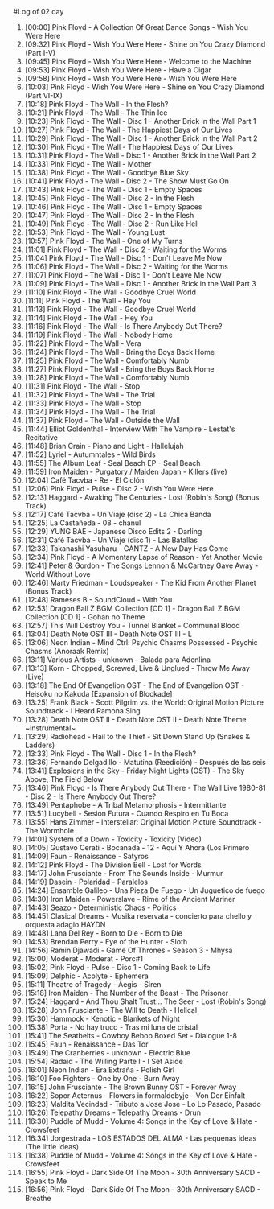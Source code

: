 #Log of 02 day

1. [00:00] Pink Floyd - A Collection Of Great Dance Songs - Wish You Were Here
1. [09:32] Pink Floyd - Wish You Were Here - Shine on You Crazy Diamond (Part I-V)
1. [09:45] Pink Floyd - Wish You Were Here - Welcome to the Machine
1. [09:53] Pink Floyd - Wish You Were Here - Have a Cigar
1. [09:58] Pink Floyd - Wish You Were Here - Wish You Were Here
1. [10:03] Pink Floyd - Wish You Were Here - Shine on You Crazy Diamond (Part VI-IX)
1. [10:18] Pink Floyd - The Wall - In the Flesh?
1. [10:21] Pink Floyd - The Wall - The Thin Ice
1. [10:23] Pink Floyd - The Wall - Disc 1 - Another Brick in the Wall Part 1
1. [10:27] Pink Floyd - The Wall - The Happiest Days of Our Lives
1. [10:29] Pink Floyd - The Wall - Disc 1 - Another Brick in the Wall Part 2
1. [10:30] Pink Floyd - The Wall - The Happiest Days of Our Lives
1. [10:31] Pink Floyd - The Wall - Disc 1 - Another Brick in the Wall Part 2
1. [10:33] Pink Floyd - The Wall - Mother
1. [10:38] Pink Floyd - The Wall - Goodbye Blue Sky
1. [10:41] Pink Floyd - The Wall - Disc 2 - The Show Must Go On
1. [10:43] Pink Floyd - The Wall - Disc 1 - Empty Spaces
1. [10:45] Pink Floyd - The Wall - Disc 2 - In the Flesh
1. [10:46] Pink Floyd - The Wall - Disc 1 - Empty Spaces
1. [10:47] Pink Floyd - The Wall - Disc 2 - In the Flesh
1. [10:49] Pink Floyd - The Wall - Disc 2 - Run Like Hell
1. [10:53] Pink Floyd - The Wall - Young Lust
1. [10:57] Pink Floyd - The Wall - One of My Turns
1. [11:01] Pink Floyd - The Wall - Disc 2 - Waiting for the Worms
1. [11:04] Pink Floyd - The Wall - Disc 1 - Don't Leave Me Now
1. [11:06] Pink Floyd - The Wall - Disc 2 - Waiting for the Worms
1. [11:07] Pink Floyd - The Wall - Disc 1 - Don't Leave Me Now
1. [11:09] Pink Floyd - The Wall - Disc 1 - Another Brick in the Wall Part 3
1. [11:10] Pink Floyd - The Wall - Goodbye Cruel World
1. [11:11] Pink Floyd - The Wall - Hey You
1. [11:13] Pink Floyd - The Wall - Goodbye Cruel World
1. [11:14] Pink Floyd - The Wall - Hey You
1. [11:16] Pink Floyd - The Wall - Is There Anybody Out There?
1. [11:19] Pink Floyd - The Wall - Nobody Home
1. [11:22] Pink Floyd - The Wall - Vera
1. [11:24] Pink Floyd - The Wall - Bring the Boys Back Home
1. [11:25] Pink Floyd - The Wall - Comfortably Numb
1. [11:27] Pink Floyd - The Wall - Bring the Boys Back Home
1. [11:28] Pink Floyd - The Wall - Comfortably Numb
1. [11:31] Pink Floyd - The Wall - Stop
1. [11:32] Pink Floyd - The Wall - The Trial
1. [11:33] Pink Floyd - The Wall - Stop
1. [11:34] Pink Floyd - The Wall - The Trial
1. [11:37] Pink Floyd - The Wall - Outside the Wall
1. [11:44] Elliot Goldenthal - Interview With The Vampire - Lestat's Recitative
1. [11:48] Brian Crain - Piano and Light - Hallelujah
1. [11:52] Lyriel - Autumntales - Wild Birds
1. [11:55] The Album Leaf - Seal Beach EP - Seal Beach
1. [11:59] Iron Maiden - Purgatory / Maiden Japan - Killers (live)
1. [12:04] Café Tacvba - Re - El Ciclón
1. [12:06] Pink Floyd - Pulse - Disc 2 - Wish You Were Here
1. [12:13] Haggard - Awaking The Centuries - Lost (Robin's Song) (Bonus Track)
1. [12:17] Café Tacvba - Un Viaje (disc 2) - La Chica Banda
1. [12:25] La Castañeda - 08 - chanul
1. [12:29] YUNG BAE - Japanese Disco Edits 2 - Darling
1. [12:31] Café Tacvba - Un Viaje (disc 1) - Las Batallas
1. [12:33] Takanashi Yasuharu - GANTZ - A New Day Has Come
1. [12:34] Pink Floyd - A Momentary Lapse of Reason - Yet Another Movie
1. [12:41] Peter & Gordon - The Songs Lennon & McCartney Gave Away - World Without Love
1. [12:46] Marty Friedman - Loudspeaker - The Kid From Another Planet (Bonus Track)
1. [12:48] Rameses B - SoundCloud - With You
1. [12:53] Dragon Ball Z BGM Collection [CD 1] - Dragon Ball Z BGM Collection [CD 1] - Gohan no Theme
1. [12:57] This Will Destroy You - Tunnel Blanket - Communal Blood
1. [13:04] Death Note OST III - Death Note OST III - L
1. [13:06] Neon Indian - Mind Ctrl: Psychic Chasms Possessed - Psychic Chasms (Anoraak Remix)
1. [13:11] Various Artists - unknown - Balada para Adenlina
1. [13:13] Korn - Chopped, Screwed, Live & Unglued - Throw Me Away (Live)
1. [13:18] The End Of Evangelion OST - The End of Evangelion OST - Heisoku no Kakuda [Expansion of Blockade]
1. [13:25] Frank Black - Scott Pilgrim vs. the World: Original Motion Picture Soundtrack - I Heard Ramona Sing
1. [13:28] Death Note OST II - Death Note OST II - Death Note Theme ~instrumental~
1. [13:29] Radiohead - Hail to the Thief - Sit Down Stand Up (Snakes & Ladders)
1. [13:33] Pink Floyd - The Wall - Disc 1 - In the Flesh?
1. [13:36] Fernando Delgadillo - Matutina (Reedición) - Después de las seis
1. [13:41] Explosions in the Sky - Friday Night Lights (OST) - The Sky Above, The Field Below
1. [13:46] Pink Floyd - Is There Anybody Out There - The Wall Live 1980-81 - Disc 2 - Is There Anybody Out There?
1. [13:49] Pentaphobe - A Tribal Metamorphosis - Intermittante
1. [13:51] Lucybell - Sesion Futura - Cuando Respiro en Tu Boca
1. [13:55] Hans Zimmer - Interstellar: Original Motion Picture Soundtrack - The Wormhole
1. [14:01] System of a Down - Toxicity - Toxicity (Video)
1. [14:05] Gustavo Cerati - Bocanada - 12 - Aquí Y Ahora (Los Primero
1. [14:09] Faun - Renaissance - Satyros
1. [14:12] Pink Floyd - The Division Bell - Lost for Words
1. [14:17] John Frusciante - From The Sounds Inside - Murmur
1. [14:19] Dasein - Polaridad - Paralelos
1. [14:24] Ensamble Galileo - Una Pieza De Fuego - Un Juguetico de fuego
1. [14:30] Iron Maiden - Powerslave - Rime of the Ancient Mariner
1. [14:43] Seazo - Deterministic Chaos - Politics
1. [14:45] Clasical Dreams - Musika reservata - concierto para chello y orquesta adagio HAYDN
1. [14:48] Lana Del Rey - Born to Die - Born to Die
1. [14:53] Brendan Perry - Eye of the Hunter - Sloth
1. [14:56] Ramin Djawadi - Game Of Thrones - Season 3 - Mhysa
1. [15:00] Moderat - Moderat - Porc#1
1. [15:02] Pink Floyd - Pulse - Disc 1 - Coming Back to Life
1. [15:09] Delphic - Acolyte - Ephemera
1. [15:11] Theatre of Tragedy - Aegis - Siren
1. [15:18] Iron Maiden - The Number of the Beast - The Prisoner
1. [15:24] Haggard - And Thou Shalt Trust... The Seer - Lost (Robin's Song)
1. [15:28] John Frusciante - The Will to Death - Helical
1. [15:30] Hammock - Kenotic - Blankets of Night
1. [15:38] Porta - No hay truco - Tras mi luna de cristal
1. [15:41] The Seatbelts - Cowboy Bebop Boxed Set - Dialogue 1-8
1. [15:45] Faun - Renaissance - Das Tor
1. [15:49] The Cranberries - unknown - Electric Blue
1. [15:54] Radaid - The Willing Parte I - I Set Aside
1. [16:01] Neon Indian - Era Extraña - Polish Girl
1. [16:10] Foo Fighters - One by One - Burn Away
1. [16:15] John Frusciante - The Brown Bunny OST - Forever Away
1. [16:22] Sopor Aeternus - Flowers in formaldebyje - Von Der Einfalt
1. [16:23] Maldita Vecindad - Tributo a Jose Jose - Lo Lo Pasado, Pasado
1. [16:26] Telepathy Dreams - Telepathy Dreams - Drun
1. [16:30] Puddle of Mudd - Volume 4: Songs in the Key of Love & Hate - Crowsfeet
1. [16:34] Jorgestrada - LOS ESTADOS DEL ALMA - Las pequenas ideas (The little  ideas)
1. [16:38] Puddle of Mudd - Volume 4: Songs in the Key of Love & Hate - Crowsfeet
1. [16:55] Pink Floyd - Dark Side Of The Moon - 30th Anniversary SACD - Speak to Me
1. [16:56] Pink Floyd - Dark Side Of The Moon - 30th Anniversary SACD - Breathe
